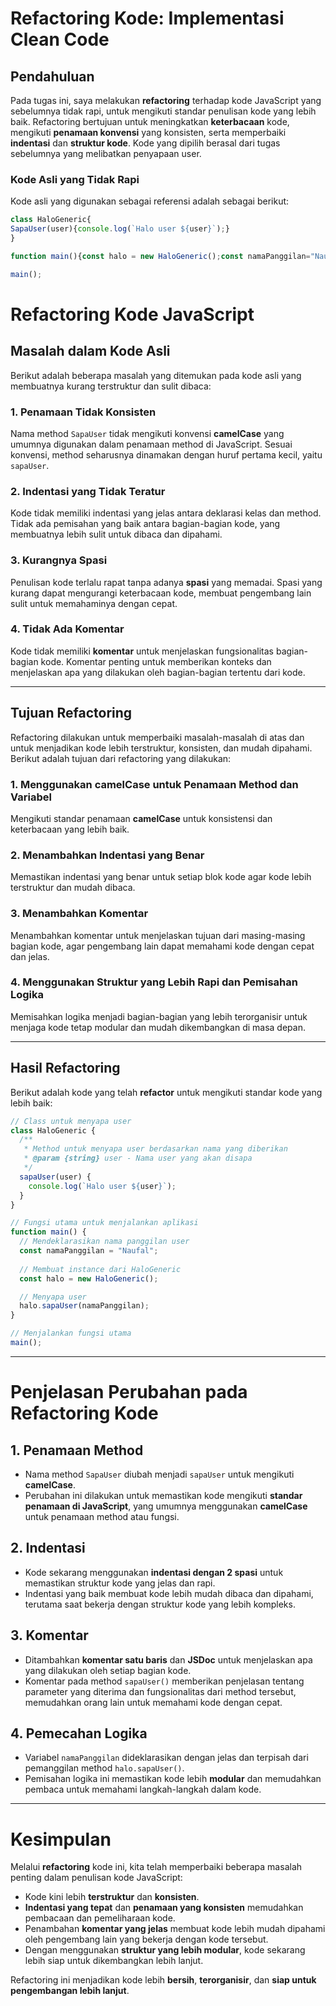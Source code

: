 # Refactoring Kode: Implementasi Clean Code
## Pendahuluan
Pada tugas ini, saya melakukan **refactoring** terhadap kode JavaScript yang sebelumnya tidak rapi, untuk mengikuti standar penulisan kode yang lebih baik. Refactoring bertujuan untuk meningkatkan **keterbacaan** kode, mengikuti **penamaan konvensi** yang konsisten, serta memperbaiki **indentasi** dan **struktur kode**. Kode yang dipilih berasal dari tugas sebelumnya yang melibatkan penyapaan user.

### Kode Asli yang Tidak Rapi
Kode asli yang digunakan sebagai referensi adalah sebagai berikut:
```javascript
class HaloGeneric{
SapaUser(user){console.log(`Halo user ${user}`);}
}

function main(){const halo = new HaloGeneric();const namaPanggilan="Naufal";halo.SapaUser(namaPanggilan);}

main();
```
# Refactoring Kode JavaScript

## Masalah dalam Kode Asli

Berikut adalah beberapa masalah yang ditemukan pada kode asli yang membuatnya kurang terstruktur dan sulit dibaca:

### 1. Penamaan Tidak Konsisten
Nama method `SapaUser` tidak mengikuti konvensi **camelCase** yang umumnya digunakan dalam penamaan method di JavaScript. Sesuai konvensi, method seharusnya dinamakan dengan huruf pertama kecil, yaitu `sapaUser`.

### 2. Indentasi yang Tidak Teratur
Kode tidak memiliki indentasi yang jelas antara deklarasi kelas dan method. Tidak ada pemisahan yang baik antara bagian-bagian kode, yang membuatnya lebih sulit untuk dibaca dan dipahami.

### 3. Kurangnya Spasi
Penulisan kode terlalu rapat tanpa adanya **spasi** yang memadai. Spasi yang kurang dapat mengurangi keterbacaan kode, membuat pengembang lain sulit untuk memahaminya dengan cepat.

### 4. Tidak Ada Komentar
Kode tidak memiliki **komentar** untuk menjelaskan fungsionalitas bagian-bagian kode. Komentar penting untuk memberikan konteks dan menjelaskan apa yang dilakukan oleh bagian-bagian tertentu dari kode.

---

## Tujuan Refactoring

Refactoring dilakukan untuk memperbaiki masalah-masalah di atas dan untuk menjadikan kode lebih terstruktur, konsisten, dan mudah dipahami. Berikut adalah tujuan dari refactoring yang dilakukan:

### 1. Menggunakan **camelCase** untuk Penamaan Method dan Variabel
Mengikuti standar penamaan **camelCase** untuk konsistensi dan keterbacaan yang lebih baik.

### 2. Menambahkan Indentasi yang Benar
Memastikan indentasi yang benar untuk setiap blok kode agar kode lebih terstruktur dan mudah dibaca.

### 3. Menambahkan Komentar
Menambahkan komentar untuk menjelaskan tujuan dari masing-masing bagian kode, agar pengembang lain dapat memahami kode dengan cepat dan jelas.

### 4. Menggunakan Struktur yang Lebih Rapi dan Pemisahan Logika
Memisahkan logika menjadi bagian-bagian yang lebih terorganisir untuk menjaga kode tetap modular dan mudah dikembangkan di masa depan.

---

## Hasil Refactoring

Berikut adalah kode yang telah **refactor** untuk mengikuti standar kode yang lebih baik:

```javascript
// Class untuk menyapa user
class HaloGeneric {
  /**
   * Method untuk menyapa user berdasarkan nama yang diberikan
   * @param {string} user - Nama user yang akan disapa
   */
  sapaUser(user) {
    console.log(`Halo user ${user}`);
  }
}

// Fungsi utama untuk menjalankan aplikasi
function main() {
  // Mendeklarasikan nama panggilan user
  const namaPanggilan = "Naufal";
  
  // Membuat instance dari HaloGeneric
  const halo = new HaloGeneric();

  // Menyapa user
  halo.sapaUser(namaPanggilan);
}

// Menjalankan fungsi utama
main();
```
---

# Penjelasan Perubahan pada Refactoring Kode

## 1. Penamaan Method

- Nama method `SapaUser` diubah menjadi `sapaUser` untuk mengikuti **camelCase**.
- Perubahan ini dilakukan untuk memastikan kode mengikuti **standar penamaan di JavaScript**, yang umumnya menggunakan **camelCase** untuk penamaan method atau fungsi.

## 2. Indentasi

- Kode sekarang menggunakan **indentasi dengan 2 spasi** untuk memastikan struktur kode yang jelas dan rapi.
- Indentasi yang baik membuat kode lebih mudah dibaca dan dipahami, terutama saat bekerja dengan struktur kode yang lebih kompleks.

## 3. Komentar

- Ditambahkan **komentar satu baris** dan **JSDoc** untuk menjelaskan apa yang dilakukan oleh setiap bagian kode.
- Komentar pada method `sapaUser()` memberikan penjelasan tentang parameter yang diterima dan fungsionalitas dari method tersebut, memudahkan orang lain untuk memahami kode dengan cepat.

## 4. Pemecahan Logika

- Variabel `namaPanggilan` dideklarasikan dengan jelas dan terpisah dari pemanggilan method `halo.sapaUser()`.
- Pemisahan logika ini memastikan kode lebih **modular** dan memudahkan pembaca untuk memahami langkah-langkah dalam kode.

---

# Kesimpulan

Melalui **refactoring** kode ini, kita telah memperbaiki beberapa masalah penting dalam penulisan kode JavaScript:

- Kode kini lebih **terstruktur** dan **konsisten**.
- **Indentasi yang tepat** dan **penamaan yang konsisten** memudahkan pembacaan dan pemeliharaan kode.
- Penambahan **komentar yang jelas** membuat kode lebih mudah dipahami oleh pengembang lain yang bekerja dengan kode tersebut.
- Dengan menggunakan **struktur yang lebih modular**, kode sekarang lebih siap untuk dikembangkan lebih lanjut.

Refactoring ini menjadikan kode lebih **bersih**, **terorganisir**, dan **siap untuk pengembangan lebih lanjut**.

